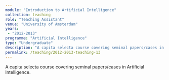 ```yaml
---
module: "Introduction to Artificial Intelligence"
collection: teaching
role: "Teaching Assistant"
venue: "University of Amsterdam"
years:
 - "2012-2013"
programme: "Artificial Intelligence"
type: "Undergraduate"
description: "A capita selecta course covering seminal papers/cases in Artificial Intelligence."
permalink: /teaching/2012-2013-teaching-13
---
```


A capita selecta course covering seminal papers/cases in Artificial Intelligence.
